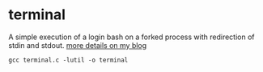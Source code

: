 # terminal
A simple execution of a login bash on a forked process with redirection of stdin and stdout. [more details on my blog](http://absimiliard.art122-5.net/post/2015/06/15/A-Terminal)

```gcc terminal.c -lutil -o terminal```
